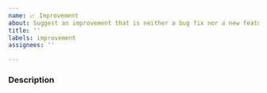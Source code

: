 ```yaml
---
name: 📈 Improvement
about: Suggest an improvement that is neither a bug fix nor a new feature
title: ''
labels: improvement
assignees: ''

---
```

### Description ###
<!-- Please describe your improvement suggestion below: -->

